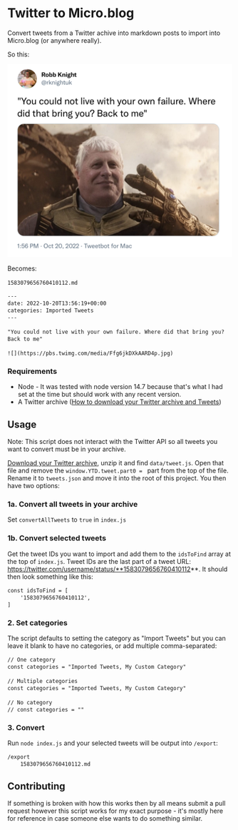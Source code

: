
# Twitter to Micro.blog

Convert tweets from a Twitter achive into markdown posts to import into Micro.blog (or anywhere really).

So this:

![](tweet.png)

Becomes:

`1583079656760410112.md`

```
---
date: 2022-10-20T13:56:19+00:00
categories: Imported Tweets
---

"You could not live with your own failure. Where did that bring you? Back to me"

![](https://pbs.twimg.com/media/Ffg6jkDXkAARD4p.jpg)
```

### Requirements

- Node - It was tested with node version 14.7 because that's what I had set at the time but should work with any recent version.
- A Twitter archive ([How to download your Twitter archive and Tweets](https://help.twitter.com/en/managing-your-account/how-to-download-your-twitter-archive))

## Usage

Note: This script does not interact with the Twitter API so all tweets you want to convert must be in your archive.

[Download your Twitter archive](https://help.twitter.com/en/managing-your-account/how-to-download-your-twitter-archive), unzip it and find `data/tweet.js`. Open that file and remove the `window.YTD.tweet.part0 = ` part from the top of the file. Rename it to `tweets.json` and move it into the root of this project. You then have two options:

### 1a. Convert all tweets in your archive

Set `convertAllTweets` to `true` in `index.js`

### 1b. Convert selected tweets

Get the tweet IDs you want to import and add them to the `idsToFind` array at the top of `index.js`. Tweet IDs are the last part of a tweet URL: https://twitter.com/username/status/**1583079656760410112**. It should then look something like this:

```
const idsToFind = [
    '1583079656760410112',
]
```

### 2. Set categories

The script defaults to setting the category as "Import Tweets" but you can leave it blank to have no categories, or add multiple comma-separated:

```
// One category
const categories = "Imported Tweets, My Custom Category"

// Multiple categories
const categories = "Imported Tweets, My Custom Category"

// No category
// const categories = ""
```

### 3. Convert

Run `node index.js` and your selected tweets will be output into `/export`:

```
/export
    1583079656760410112.md
```

## Contributing

If something is broken with how this works then by all means submit a pull request however this script works for my exact purpose - it's mostly here for reference in case someone else wants to do something similar.